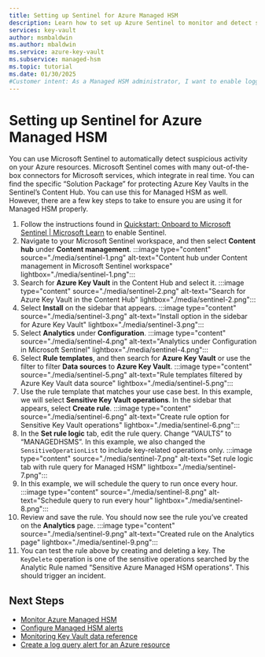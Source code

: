 ```yaml
---
title: Setting up Sentinel for Azure Managed HSM
description: Learn how to set up Azure Sentinel to monitor and detect suspicious activity in your Azure Managed HSM.
services: key-vault
author: msmbaldwin
ms.author: mbaldwin
ms.service: azure-key-vault
ms.subservice: managed-hsm
ms.topic: tutorial
ms.date: 01/30/2025
#Customer intent: As a Managed HSM administrator, I want to enable logging so I can monitor how my HSM is accessed.
---
```


# Setting up Sentinel for Azure Managed HSM

You can use Microsoft Sentinel to automatically detect suspicious activity on your Azure resources. Microsoft Sentinel comes with many out-of-the-box connectors for Microsoft services, which integrate in real time. You can find the specific “Solution Package” for protecting Azure Key Vaults in the Sentinel’s Content Hub. You can use this for Managed HSM as well. However, there are a few key steps to take to ensure you are using it for Managed HSM properly.

1. Follow the instructions found in [Quickstart: Onboard to Microsoft Sentinel | Microsoft Learn](https://learn.microsoft.com/en-us/azure/sentinel/quickstart-onboard) to enable Sentinel.
2. Navigate to your Microsoft Sentinel workspace, and then select **Content hub** under **Content management**.
  :::image type="content" source="./media/sentinel-1.png" alt-text="Content hub under Content management in Microsoft Sentinel workspace" lightbox="./media/sentinel-1.png":::
3. Search for **Azure Key Vault** in the Content Hub and select it.
  :::image type="content" source="./media/sentinel-2.png" alt-text="Search for Azure Key Vault in the Content Hub" lightbox="./media/sentinel-2.png":::
4. Select **Install** on the sidebar that appears.
  :::image type="content" source="./media/sentinel-3.png" alt-text="Install option in the sidebar for Azure Key Vault" lightbox="./media/sentinel-3.png":::
5. Select **Analytics** under **Configuration**.
  :::image type="content" source="./media/sentinel-4.png" alt-text="Analytics under Configuration in Microsoft Sentinel" lightbox="./media/sentinel-4.png":::
6. Select **Rule templates**, and then search for **Azure Key Vault** or use the filter to filter **Data sources** to **Azure Key Vault**.
  :::image type="content" source="./media/sentinel-5.png" alt-text="Rule templates filtered by Azure Key Vault data source" lightbox="./media/sentinel-5.png":::
7. Use the rule template that matches your use case best. In this example, we will select **Sensitive Key Vault operations**. In the sidebar that appears, select **Create rule**.
  :::image type="content" source="./media/sentinel-6.png" alt-text="Create rule option for Sensitive Key Vault operations" lightbox="./media/sentinel-6.png":::
8. In the **Set rule logic** tab, edit the rule query. Change “VAULTS” to “MANAGEDHSMS”. In this example, we also changed the `SensitiveOperationList` to include key-related operations only.
  :::image type="content" source="./media/sentinel-7.png" alt-text="Set rule logic tab with rule query for Managed HSM" lightbox="./media/sentinel-7.png":::
9. In this example, we will schedule the query to run once every hour.
  :::image type="content" source="./media/sentinel-8.png" alt-text="Schedule query to run every hour" lightbox="./media/sentinel-8.png":::
10. Review and save the rule. You should now see the rule you’ve created on the **Analytics** page.
  :::image type="content" source="./media/sentinel-9.png" alt-text="Created rule on the Analytics page" lightbox="./media/sentinel-9.png":::
11. You can test the rule above by creating and deleting a key. The `KeyDelete` operation is one of the sensitive operations searched by the Analytic Rule named “Sensitive Azure Managed HSM operations”. This should trigger an incident.

## Next Steps

- [Monitor Azure Managed HSM](logging-azure-monitor.md)
- [Configure Managed HSM alerts](configure-alerts.md)
- [Monitoring Key Vault data reference](../general/monitoring.md)
- [Create a log query alert for an Azure resource](/azure/azure-monitor/platform/alerts-log)